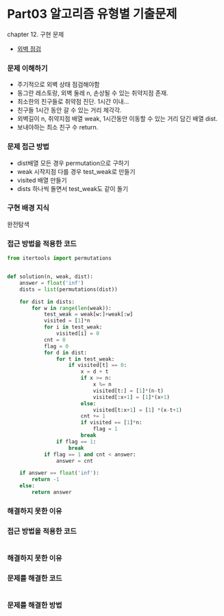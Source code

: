 # Part03 알고리즘 유형별 기출문제
chapter 12. 구현 문제
- [외벽 점검](https://programmers.co.kr/learn/courses/30/lessons/60062)


### 문제 이해하기
- 주기적으로 외벽 상태 점검해야함
- 동그란 레스토랑, 외벽 둘레 n, 손상될 수 있는 취약지점 존재.
- 최소한의 친구들로 취약점 진단. 1시간 이내...
- 친구들 1시간 동안 갈 수 있는 거리 제각각.
- 외벽길이 n, 취약지점 배열 weak, 1시간동안 이동할 수 있는 거리 담긴 배열 dist.
- 보내야하는 최소 친구 수 return.

### 문제 접근 방법
- dist배열 모든 경우 permutation으로 구하기
- weak 시작지점 다를 경우 test_weak로 만들기
- visited 배열 만들기
- dists 하나씩 돌면서 test_weak도 같이 돌기

### 구현 배경 지식
완전탐색

### 접근 방법을 적용한 코드
```python
from itertools import permutations


def solution(n, weak, dist):
    answer = float('inf')
    dists = list(permutations(dist))

    for dist in dists:
        for w in range(len(weak)):
            test_weak = weak[w:]+weak[:w]
            visited = [1]*n
            for i in test_weak:
                visited[i] = 0
            cnt = 0
            flag = 0
            for d in dist:
                for t in test_weak:
                    if visited[t] == 0:
                        x = d + t
                        if x >= n:
                            x %= n
                            visited[t:] = [1]*(n-t)
                            visited[:x+1] = [1]*(x+1)
                        else:
                            visited[t:x+1] = [1] *(x-t+1)
                        cnt += 1
                        if visited == [1]*n:
                            flag = 1
                        break
                if flag == 1:
                    break
            if flag == 1 and cnt < answer:
                answer = cnt

    if answer == float('inf'):
        return -1
    else:
        return answer
```
### 해결하지 못한 이유


### 접근 방법을 적용한 코드
```python

```
### 해결하지 못한 이유


### 문제를 해결한 코드
```python

```

### 문제를 해결한 방법